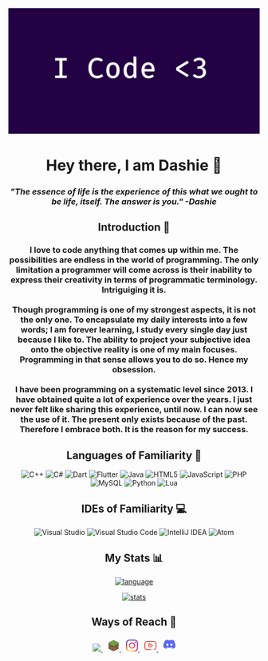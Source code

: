 <body align="middle">
<img src="img/banner.png" />
<h2 style="font-size: 30px">
    <b> 
        Hey there, I am Dashie 👋
    </b>
</h2>
    <h3>
        <b>
            <i>
            "The essence of life is the experience of this what we ought to be life, itself. The answer is you." -Dashie
            </i>
        </b>
    </h3>
<h2>
    <b> 
        Introduction 💭 
    </b>
</h2>
    <h3>
        I love to code anything that comes up within me. The possibilities are endless in the world of programming. The only limitation a programmer will come across is their inability to express their creativity in terms of programmatic terminology. Intriguiging it is. 
        </br></br>
        Though programming is one of my strongest aspects, it is not the only one. To encapsulate my daily interests into a few words; I am forever learning, I study every single day just because I like to. The ability to project your subjective idea onto the objective reality is one of my main focuses. Programming in that sense allows you to do so. Hence my obsession. 
        </br></br>
        I have been programming on a systematic level since 2013. I have obtained quite a lot of experience over the years. I just never felt like sharing this experience, until now. I can now see the use of it. The present only exists because of the past. Therefore I embrace both. It is the reason for my success.
    </h3>
<h2>
    <b>
        Languages of Familiarity 🍄
    </b>
</h2>

![C++](https://img.shields.io/badge/c++-%2300599C.svg?style=for-the-badge&logo=c%2B%2B&logoColor=white)
![C#](https://img.shields.io/badge/c%23-%23239120.svg?style=for-the-badge&logo=c-sharp&logoColor=white)
![Dart](https://img.shields.io/badge/dart-%230175C2.svg?style=for-the-badge&logo=dart&logoColor=white)
![Flutter](https://img.shields.io/badge/Flutter-%2302569B.svg?style=for-the-badge&logo=Flutter&logoColor=white)
![Java](https://img.shields.io/badge/java-%23ED8B00.svg?style=for-the-badge&logo=java&logoColor=white)
![HTML5](https://img.shields.io/badge/html5-%23E34F26.svg?style=for-the-badge&logo=html5&logoColor=white)
![JavaScript](https://img.shields.io/badge/javascript-%23323330.svg?style=for-the-badge&logo=javascript&logoColor=%23F7DF1E)
![PHP](https://img.shields.io/badge/php-%23777BB4.svg?style=for-the-badge&logo=php&logoColor=white)
![MySQL](https://img.shields.io/badge/mysql-%2300f.svg?style=for-the-badge&logo=mysql&logoColor=white)
![Python](https://img.shields.io/badge/python-3670A0?style=for-the-badge&logo=python&logoColor=ffdd54)
![Lua](https://img.shields.io/badge/lua-%232C2D72.svg?style=for-the-badge&logo=lua&logoColor=white)

<h2>
    <b>
        IDEs of Familiarity 💻
    </b>
</h2>

![Visual Studio](https://img.shields.io/badge/Visual%20Studio-5C2D91.svg?style=for-the-badge&logo=visual-studio&logoColor=white)
![Visual Studio Code](https://img.shields.io/badge/Visual%20Studio%20Code-0078d7.svg?style=for-the-badge&logo=visual-studio-code&logoColor=white)
![IntelliJ IDEA](https://img.shields.io/badge/IntelliJIDEA-000000.svg?style=for-the-badge&logo=intellij-idea&logoColor=white)
![Atom](https://img.shields.io/badge/Atom-%2366595C.svg?style=for-the-badge&logo=atom&logoColor=white)

<h2>
    <b> 
        My Stats 📊 
    </b>
</h2>

[![language](https://github-readme-stats.vercel.app/api/top-langs/?username=VoyantCoder&count_private=true)](https://github.com/Voyantcoder)

[![stats](https://github-readme-stats.vercel.app/api?username=VoyantCoder&count_private=true)](https://github.com/VoyantCoder)

<h2>
    <b> 
        Ways of Reach 📝 
    </b>
</h2>
    <h4>
        <a href="https://pugpawz.com/">
            <img src="img/pugpawz.png" width=24 />
        </a>
        <a style="padding: 10px" href="https://www.spigotmc.org/resources/authors/kvinnekraft.864628/">
            <img src="img/spigotmc.png" width=24 />
        </a>
        <a href="https://instagram.com/Lunarilicious">
            <img src="img/instagram.png" width=24 />
        </a>
        <a style="padding: 10px" href="https://www.youtube.com/channel/UCODilr1GUANP7i1TvEkjsAQ">
            <img src="img/youtube.svg" width=24 />
        </a>
        <a href="img/discord.png">
            <img src="img/discord.png" width=24 />
        </a>
    </h4>
</body>